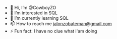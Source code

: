 - 👋 Hi, I’m @CowboyZO
- 👀 I’m interested in SQL
- 🌱 I’m currently learning SQL
- 📫 How to reach me jalonzobateman@gmail.com
- ⚡ Fun fact: I have no clue what i'am doing

<!---
CowboyZO/CowboyZO is a ✨ special ✨ repository because its `README.md` (this file) appears on your GitHub profile.
You can click the Preview link to take a look at your changes.
--->
